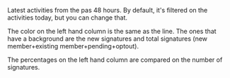Latest activities from the pas 48 hours.
By default, it's filtered on the activities today, but you can change that.

The color on the left hand column is the same as the line. The ones that have a background are the new signatures and total signatures (new member+existing member+pending+optout).

The percentages on the left hand column are compared on the number of signatures. 

